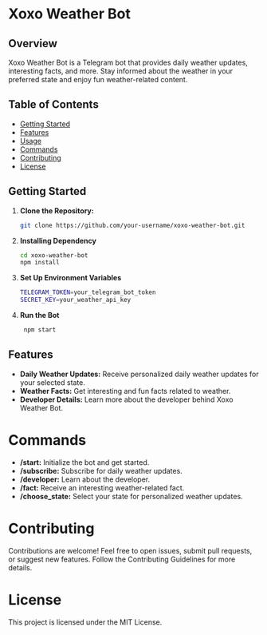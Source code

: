 # Xoxo Weather Bot

## Overview

Xoxo Weather Bot is a Telegram bot that provides daily weather updates, interesting facts, and more. Stay informed about the weather in your preferred state and enjoy fun weather-related content.

## Table of Contents

- [Getting Started](#getting-started)
- [Features](#features)
- [Usage](#usage)
- [Commands](#commands)
- [Contributing](#contributing)
- [License](#license)

## Getting Started

1. **Clone the Repository:**

   ```bash
   git clone https://github.com/your-username/xoxo-weather-bot.git
2. **Installing Dependency**

   ```bash
   cd xoxo-weather-bot
   npm install

3. **Set Up Environment Variables**

   ```bash
   TELEGRAM_TOKEN=your_telegram_bot_token
   SECRET_KEY=your_weather_api_key

4. **Run the Bot**

   ```bash
    npm start   
## Features
- **Daily Weather Updates:** Receive personalized daily weather updates for your selected state.
- **Weather Facts:** Get interesting and fun facts related to weather.
- **Developer Details:** Learn more about the developer behind Xoxo Weather Bot.

# Commands
- **/start:** Initialize the bot and get started.
- **/subscribe:** Subscribe for daily weather updates.
- **/developer:** Learn about the developer.
- **/fact:** Receive an interesting weather-related fact.
- **/choose_state:** Select your state for personalized weather updates.

# Contributing
Contributions are welcome! Feel free to open issues, submit pull requests, or suggest new features. Follow the Contributing Guidelines for more details.

# License
This project is licensed under the MIT License.
  

   
